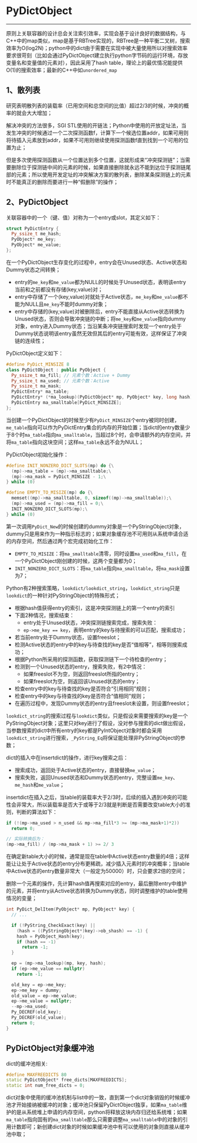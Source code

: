 # **PyDictObject**
***

原则上关联容器的设计总会关注索引效率，实现会基于设计良好的数据结构，与C++中的map类似，map是基于RBTree实现的，RBTree是一种平衡二叉树，搜索效率为O(log2N)；python中的dict由于需要在实现中被大量使用所以对搜索效率要求很苛刻（比如会通过PyDictObject建立执行python字节码的运行环境，存放变量名和变量值的元素对），因此采用了hash table，理论上的最优情况能提供O(1)的搜索效率；最新的C++中如`unordered_map`

## **1、散列表**
研究表明散列表的装载率（已用空间和总空间的比值）超过2/3的时候，冲突的概率的就会大大增加；

解决冲突的方法很多，SGI STL使用的开链法；Python中使用的开放定址法，当发生冲突的时候通过一个二次探测函数f，计算下一个候选位置addr，如果可用则将待插入元素放到addr，如果不可用则继续使用探测函数f直到找到一个可用的位置为止；

但是多次使用探测函数从一个位置达到多个位置，这就形成来“冲突探测链”；当需要删除位于探测链中间的元素的时候，如果直接删除就永远不能到达位于探测链尾部的元素；所以使用开发定址的冲突解决方案的散列表，删除某条探测链上的元素时不能真正的删除而要进行一种“假删除”的操作；

## **2、PyDictObject**
关联容器中的一个（键、值）对称为一个entry或slot，其定义如下：
```C++
struct PyDictEntry {
  Py_ssize_t me_hash;
  PyObject* me_key;
  PyObject* me_value;
};
```
在一个PyDictObject生存变化的过程中，entry会在Unused状态、Active状态和Dummy状态之间转换；
  - entry的`me_key`和`me_value`都为NULL的时候处于Unused状态，表明该entry当前和之前都没有存储(key,value)对；
  - entry中存储了一个(key,value)对就处于Active状态，`me_key`和`me_value`都不能为NULL且`me_key`不能时dummy对象；
  - entry中存储的(key,value)对被删除后，entry不能直接从Active状态转换为Unused状态，否则会导致冲突链的中断；将`me_key`和`me_value`指向dummy对象，entry进入Dummy状态；当沿某条冲突链搜索时发现一个entry处于Dummy状态说明该entry虽然无效但其后的entry可能有效，这样保证了冲突链的连续性；

PyDictObject定义如下：
```C++
#define PyDict_MINSIZE 8
class PyDictObject : public PyObject {
  Py_ssize_t ma_fill; // 元素个数：Active + Dummy
  Py_ssize_t ma_used; // 元素个数：Active
  Py_ssize_t ma_mask;
  PyDictEntry* ma_table;
  PyDictEntry* (*ma_lookup)(PyDictObject* mp, PyObject* key, long hash);
  PyDictEntry ma_smalltable[PyDict_MINSIZE];
};
```
当创建一个PyDictObject的时候至少有`PyDict_MINSIZE`个entry被同时创建，`me_table`指向可以作为PyDictEntry集合的内存的开始位置；当dict的entry数量少于8个时`ma_table`指向`ma_smalltable`，当超过8个时，会申请额外的内存空间，并将`ma_table`指向这块空间；这样`ma_table`永远不会为NULL；

PyDictObject初始化操作：
```C++
#define INIT_NONZERO_DICT_SLOTS(mp) do {\
  (mp)->ma_table = (mp)->ma_smalltable;\
  (mp)->ma_mask = PyDict_MINSIZE - 1;\
} while (0)

#define EMPTY_TO_MISIZE(mp) do {\
  memset((mp)->ma_smalltable, 0, sizeof((mp)->ma_smalltable));\
  (mp)->ma_used = (mp)->ma_fill = 0;\
  INIT_NONZERO_DICT_SLOTS(mp);\
} while (0)
```
第一次调用`PyDict_New`的时候创建的dummy对象是一个PyStringObject对象，dummy只是用来作为一种指示标志的；如果对象缓存池不可用则从系统申请合适的内存空间，然后通过两个宏完成初始化工作：
  - `EMPTY_TO_MISIZE`：将`ma_smalltable`清零，同时设置`ma_used`和`ma_fill`，在一个PyDictObject刚创建的时候，这两个变量都为0；
  - `INIT_NONZERO_DICT_SLOTS`：将`ma_table`指向`ma_smalltable`，将`ma_mask`设置为7；

Python有2种搜索策略，`lookdict/lookdict_string`，`lookdict_string`只是`lookdict`的一种针对PyStringObject的特殊形式；
  * 根据hash值获得entry的索引，这是冲突探测链上的第一个entry的索引
  * 下面2种情况，搜索结束：
    - entry处于Unused状态，冲突探测链搜索完成，搜索失败：
    - `ep->me_key == key`，表明entry的key与待搜索的可以匹配，搜索成功；
  * 若当前entry处于Dummy状态，设置freeslot；
  * 检测Active状态的entry中的key与待查找的key是否“值相等”，相等则搜索成功；
  * 根据Python所采用的探测函数，获取探测链下一个待检查的entry；
  * 检测到一个Unused状态的entry，搜索失败，有2中情况：
    - 如果freeslot不为空，则返回freeslot所指的entry；
    - 如果freeslot为空，则返回该Unused状态的entry；
  * 检查entry中的key与待查找的key是否符合“引用相同”规则；
  * 检查entry中的key与待查找的key是否符合“值相同”规则；
  * 在遍历过程中，发现Dummy状态的entry且freeslot未设置，则设置freeslot；

`lookdict_string`的搜索过程与`lookdict`类似，只是假设来需要搜索的key是一个PyStringObject对象；这里只对key进行了假设，没对参与搜索的dict做出假设，当参数搜索的dict中所有entry的key都是PyIntObject对象时都会采用`lookdict_string`进行搜索，`_PyString_Eq`将保证能处理非PyStringObject的参数；

dict的插入中在insertdict的操作，进行key搜索之后：
  * 搜索成功，返回处于Active状态的entry，直接替换`me_value`；
  * 搜索失败，返回Unused状态和Dummy状态的entry，完整设置`me_key`、`me_hash`和`me_value`；

insertdict在插入之后，当table的装载率大于2/3时，后续的插入遇到冲突的可能性会非常大，所以装载率是否大于或等于2/3就是判断是否需要改变table大小的准则，判断的算法如下：
```C++
if (!(mp->ma_used > n_used && mp->ma_fill*3 >= (mp->ma_mask+1)*2))
  return 0;

// 实际转换后为：
(mp->ma_fill) / (mp->ma_mask + 1) >= 2/ 3
```
在确定新table大小的时候，通常是现在table中Active状态entry数量的4倍；这样能让让处于Active状态的entry分布更稀疏，减少插入元素时的冲突概率；当table中Active状态的entry数量非常大（一般定为50000）时，只会要求2倍的空间；

删除一个元素的操作，先计算hash值再搜索对应的entry，最后删除entry中维护的元素，并将entry从Active状态转换为Dummy状态，同时调整维护的table使用情况的变量；
```C++
int PyDict_DelItem(PyObject* mp, PyObject* key) {
  // ...

  if (!PyString_CheckExact(key) ||
    (hash = ((PyStringObject*)key)->ob_shash) == -1) {
    hash = PyObject_Hash(key);
    if (hash == -1)
      return -1;
  }

  ep = (mp->ma_lookup)(mp, key, hash);
  if (ep->me_value == nullptr)
    return -1;

  old_key = ep->me_key;
  ep->me_key = dummy;
  old_value = ep->me_value;
  ep->me_value = nullptr;
  --mp->ma_used;
  Py_DECREF(old_key);
  Py_DECREF(old_value);
  return 0;
}
```

## **PyDictObject对象缓冲池**
dict的缓冲池相关:
```C++
#define MAXFREEDICTS 80
static PyDictObject* free_dicts[MAXFREEDICTS];
static int num_free_dicts = 0;
```
dict对象中使用的缓冲池机制与list中的一致，直到第一个dict对象销毁的时候缓冲池才开始接纳被缓冲的对象；缓冲池只保留PyDictObject独享，如果`ma_table`维护的是从系统堆上申请的内存空间，python将释放这块内存归还给系统堆；如果`ma_table`指向固有的`ma_smalltable`那么只需要调整`ma_smalltable`中的对象的引用计数即可；新创建dict对象的时候如果缓冲池中有可以使用的对象则直接从缓冲池中取；
